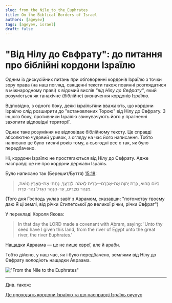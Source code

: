 ```yaml
---
slug: from_the_Nile_to_the_Euphrates
title: On the Biblical Borders of Israel 
authors: [ageyev]
tags: [ageyev, israel]
draft: false
---
```


# "Від Нілу до Євфрату": до питання про біблійні кордони Ізраїлю

Одним із дискусійних питань при обговоренні кордонів Ізраїлю з точки зору права (на наш погляд, священні тексти також повинні розглядатися в міжнародному праві) є відомий вислів *"від Нілу до Євфрату"*, який розуміється як танахічне (біблійне) визначення кордонів Ізраїлю.

Відповідно, з одного боку, деякі ізраїльтяни вважають, що кордони Ізраїлю слід розширити до "встановлених Торою" від Нілу до Євфрату. З іншого боку, противники Ізраїлю звинувачують його у прагненні захопити відповідні території.

Однак таке розуміння не відповідає біблійному тексту. Це справді абсолютно чудовий уривок, з огляду на час його написання. Тобто написано це було тисячі років тому, а сьогодні все є так, як було передбачено.

Ні, кордони Ізраїлю не простягаються від Нілу до Євфрату. Адже насправді це не про кордони держави Ізраїль. 

<!--truncate--> 

Було написано так (Берешит/Буття) [15:18](https://mechon-mamre.org/p/pt/pt0115.htm):

> בַּיּוֹם הַהוּא, כָּרַת יְהוָה אֶת-אַבְרָם--בְּרִית לֵאמֹר:  לְזַרְעֲךָ, נָתַתִּי אֶת-הָאָרֶץ הַזֹּאת, מִנְּהַר מִצְרַיִם, עַד-הַנָּהָר הַגָּדֹל נְהַר-פְּרָת.

(Того дня Господь уклав завіт з Аврамом, сказавши: "потомству твоєму даю Я ці землі, від річки Єгипетської до великої річки, річки Євфрат")

У перекладі Короля Якова:

> In that day the LORD made a covenant with Abram, saying: 'Unto thy seed have I given this land, from the river of Egypt unto the great river, the river Euphrates.'

Нащадки Авраама — це не лише євреї, але й араби.

Тобто дійсно, у наш час, як і було передбачено, землями від Нілу до Євфрату володіють нащадки Авраама.

!["From the Nile to the Euphrates"](/img/Illustrations/blog/2025-02-06-from_the_Nile_to_the_Euphrates/Bereshit_15-18.png) 

--- 

Див. також: 

[Де проходять кордони Ізраїлю та що насправді Ізраїль окупує](/uk/borders_and_territory_of_israel/)